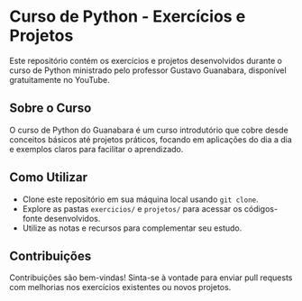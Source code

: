 # Curso de Python - Exercícios e Projetos

Este repositório contém os exercícios e projetos desenvolvidos durante o curso de Python ministrado pelo professor Gustavo Guanabara, disponível gratuitamente no YouTube.

## Sobre o Curso

O curso de Python do Guanabara é um curso introdutório que cobre desde conceitos básicos até projetos práticos, focando em aplicações do dia a dia e exemplos claros para facilitar o aprendizado.

## Como Utilizar

- Clone este repositório em sua máquina local usando `git clone`.
- Explore as pastas `exercicios/` e `projetos/` para acessar os códigos-fonte desenvolvidos.
- Utilize as notas e recursos para complementar seu estudo.

## Contribuições

Contribuições são bem-vindas! Sinta-se à vontade para enviar pull requests com melhorias nos exercícios existentes ou novos projetos.
